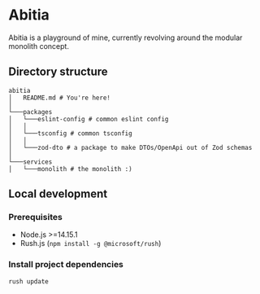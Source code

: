# Abitia

Abitia is a playground of mine, currently revolving around the modular monolith concept.

## Directory structure

```
abitia
│   README.md # You're here!
│
└───packages
│   └───eslint-config # common eslint config
│   │
│   └───tsconfig # common tsconfig
│   │
│   └───zod-dto # a package to make DTOs/OpenApi out of Zod schemas
│   
└───services
│   └───monolith # the monolith :)
```

## Local development

### Prerequisites
- Node.js >=14.15.1
- Rush.js (`npm install -g @microsoft/rush`)

### Install project dependencies

```shell
rush update
```
